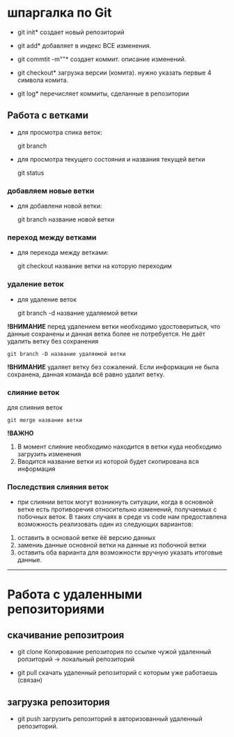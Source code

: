 # шпаргалка по Git

* git init*
создает новый репозиторий

* git add*
добавляет в индекс ВСЕ изменения.

* git commtit -m""*
создает коммит. описание изменений.

* git checkout*
загрузка версии (комита). нужно указать первые 4 символа комита.

* git log*
перечисляет коммиты, сделанные в репозитории

## Работа с ветками
* для просмотра спика веток:

    git branch

* для просмотра текущего состояния и названия текущей ветки

    git status

### добавляем новые ветки
* для добавлени новой ветки:

    git branch название новой ветки

### переход между ветками
* для перехода между ветками:

    git checkout название ветки на которую переходим

### удаление веток
* для удаление веток

    git branch -d название удаляемой ветки

**!ВНИМАНИЕ** перед удалением ветки необходимо удостовериться, что данные сохранены и данная ветка более не потребуется. Не даёт удалить ветку без сохранения

    git branch -D название удаляемой ветки

**!ВНИМАНИЕ** удаляет ветку без сожалений. Если информация не была сохранена, данная команда всё равно удалит ветку.

### слияние веток
 для слияния веток

    git merge название ветки
    
**!ВАЖНО** 
1. В момент слияние необходимо находится в ветки куда необходимо загрузить изменения
2. Вводится название ветки из которой будет скопирована вся информация

### Последствия слияния веток
* при слиянии веток могут возникнуть ситуации, когда в основной ветке есть противоречия относительно изменений, получаемых с побочных веток. В таких случаях в среде vs code нам предоставлена возможность реализовать один из следующих вариантов:
1. оставить в основаой ветке ёё версию данных
2. замениь данные основной ветки на данные из побочной ветки
3. оставить оба варианта для возможности вручную указать итоговые данные.

________________________

# Работа с удаленными репозиториями

## скачивание репозитроия

* git clone
Копирование репозитория по ссылке
чужой удаленный ропзиторий -> локальный репозиторий

* git pull
скачать удаленный репозиторий с которым уже работаешь (связан)

## загрузка репозитория

* git push 
загрузить репозиторий в авторизованный удаленный репозиторий.
